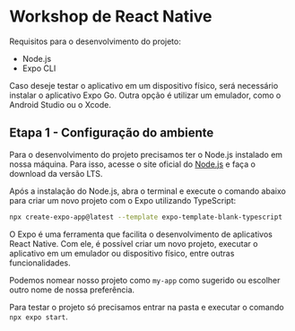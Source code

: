 # Workshop de React Native

Requisitos para o desenvolvimento do projeto:

- Node.js
- Expo CLI

Caso deseje testar o aplicativo em um dispositivo físico, será necessário instalar o aplicativo Expo Go. Outra opção é utilizar um emulador, como o Android Studio ou o Xcode.

## Etapa 1 - Configuração do ambiente

Para o desenvolvimento do projeto precisamos ter o Node.js instalado em nossa máquina. Para isso, acesse o site oficial do [Node.js](https://nodejs.org/en/) e faça o download da versão LTS.

Após a instalação do Node.js, abra o terminal e execute o comando abaixo para criar um novo projeto com o Expo utilizando TypeScript:

```bash
npx create-expo-app@latest --template expo-template-blank-typescript
```

O Expo é uma ferramenta que facilita o desenvolvimento de aplicativos React Native. Com ele, é possível criar um novo projeto, executar o aplicativo em um emulador ou dispositivo físico, entre outras funcionalidades.

Podemos nomear nosso projeto como `my-app` como sugerido ou escolher outro nome de nossa preferência.

Para testar o projeto só precisamos entrar na pasta e executar o comando `npx expo start`.